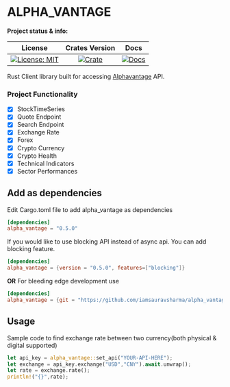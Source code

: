 # ALPHA_VANTAGE

**Project status & info:**

| License | Crates Version | Docs |
| :---: | :---: | :---: |
| [![License: MIT][license_badge]][license_link] | [![Crate][cratesio_badge]][cratesio_link] | [![Docs][docsrs_badge]][docsrs_link] |

Rust Client library built for accessing [Alphavantage][alphavantage_link] API.

### Project Functionality

- [X] StockTimeSeries
- [X] Quote Endpoint
- [X] Search Endpoint
- [X] Exchange Rate
- [X] Forex
- [X] Crypto Currency
- [X] Crypto Health
- [X] Technical Indicators
- [X] Sector Performances

## Add as dependencies
Edit Cargo.toml file to add alpha_vantage as dependencies
```toml
[dependencies]
alpha_vantage = "0.5.0"
```

If you would like to use blocking API instead of async api. You can add blocking feature.
```toml
[dependencies]
alpha_vantage = {version = "0.5.0", features=["blocking"]}
```

__OR__
For bleeding edge development use

```toml
[dependencies]
alpha_vantage = {git = "https://github.com/iamsauravsharma/alpha_vantage"}
```

## Usage
Sample code to find exchange rate between two currency(both physical & digital supported)

```Rust
let api_key = alpha_vantage::set_api("YOUR-API-HERE");
let exchange = api_key.exchange("USD","CNY").await.unwrap();
let rate = exchange.rate();
println!("{}",rate);
```

[git_link]: https://github.com/iamsauravsharma/alpha_vantage

[license_badge]: https://img.shields.io/github/license/iamsauravsharma/alpha_vantage.svg
[license_link]: LICENSE

[alphavantage_link]: https://alphavantage.co

[cratesio_badge]: https://img.shields.io/crates/v/alpha_vantage.svg
[cratesio_link]: https://crates.io/crates/alpha_vantage

[docsrs_badge]: https://docs.rs/alpha_vantage/badge.svg
[docsrs_link]: https://docs.rs/alpha_vantage
